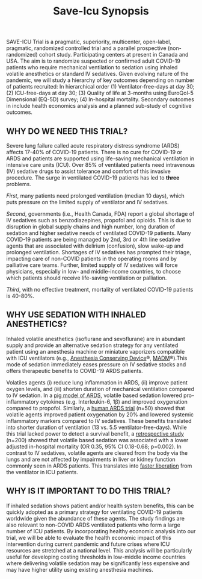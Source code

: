 ﻿---
layout: layouts/post.njk
title: "Save-Icu Synopsis"
hero: /images/posts/vent.jpg
---

SAVE-ICU Trial is a pragmatic, superiority, multicenter, open-label, pragmatic, randomized controlled trial and a parallel prospective (non-randomized) cohort study. Participating centers at present in Canada and USA. The aim is to randomize suspected or confirmed adult COVID-19 patients who require mechanical ventilation to sedation using inhaled volatile anesthetics or standard IV sedatives.
Given evolving nature of the pandemic, we will study a hierarchy of key outcomes depending on number of patients recruited: In hierarchical order (1) Ventilator-free-days at day 30; (2) ICU-free-days at day 30; (3) Quality of life at 3-months using EuroQol-5 Dimensional (EQ-5D) survey; (4) In-hospital mortality. Secondary outcomes in include health economics analysis and a planned sub-study of cognitive outcomes.

## WHY DO WE NEED THIS TRIAL?
Severe lung failure called acute respiratory distress syndrome (ARDS) affects 17-40% of COVID-19 patients. There is no cure for COVID-19 or ARDS and patients are supported using life-saving mechanical ventilation in intensive care units (ICU). Over 85% of ventilated patients need intravenous (IV) sedative drugs to assist tolerance and comfort of this invasive procedure. The surge in ventilated COVID-19 patients has led to **three** problems.

*First*, many patients need prolonged ventilation (median 10 days), which puts pressure on the limited supply of ventilator and IV sedatives.

*Second*, governments (i.e., Health Canada, FDA) report a global shortage of IV sedatives such as benzodiazepines, propofol and opioids. This is due to disruption in global supply chains and high number, long duration of sedation and higher sedative needs of ventilated COVID-19 patients. Many COVID-19 patients are being managed by 2nd, 3rd or 4th line sedative agents that are associated with delirium (confusion), slow wake-up and prolonged ventilation. Shortages of IV sedatives has prompted their triage, impacting care of non-COVID patients in the operating rooms and by palliative care teams. Further, limited supply of IV sedatives will force physicians, especially in low- and middle-income countries, to choose which patients should receive life-saving ventilation or palliation.

*Third*, with no effective treatment, mortality of ventilated COVID-19 patients is 40-80%.

## WHY USE SEDATION WITH INHALED ANESTHETICS?
Inhaled volatile anesthetics (isoflurane and sevoflurane) are in abundant supply and provide an alternative sedation strategy for any ventilated patient using an anesthesia machine or miniature vaporizers compatible with ICU ventilators (e.g., [Anesthesia Conserving Device](https://www.sedanamedical.com/?page_id=7189)®, [MADM](https://thornhillmedical.com/madm/)®).This mode of sedation immediately eases pressure on IV sedative stocks and offers therapeutic benefits to COVID-19 ARDS patients.

Volatiles agents (i) reduce lung inflammation in ARDS, (ii) improve patient oxygen levels, and (iii) shorten duration of mechanical ventilation compared to IV sedation. In a [pig model of ARDS](https://www.ncbi.nlm.nih.gov/pubmed/23545542), volatile based sedation lowered pro-inflammatory cytokines (e.g. Interleukin-6, 1β) and improved oxygenation compared to propofol. Similarly, a [human ARDS trial](https://www.ncbi.nlm.nih.gov/pubmed/27611637) (n=50) showed that volatile agents improved patient oxygenation by 20% and lowered systemic inflammatory markers compared to IV sedatives. These benefits translated into shorter duration of ventilation (13 vs. 5.5 ventilator-free-days). While this trial lacked power to detect a survival benefit, a [retrospective study](https://www.ncbi.nlm.nih.gov/pubmed/25793760) (n=200) showed that volatile based sedation was associated with a lower adjusted in-hospital mortality (OR 0.35, 95% CI 0.18-0.68; p=0.002). In contrast to IV sedatives, volatile agents are cleared from the body via the lungs and are not affected by impairments in liver or kidney function commonly seen in ARDS patients. This translates into [faster liberation](https://www.ncbi.nlm.nih.gov/pubmed/25756412) from the ventilator in ICU patients.

## WHY IS IT IMPORTANT TO DO THIS TRIAL?
If inhaled sedation shows patient and/or health system benefits, this can be quickly adopted as a primary strategy for ventilating COVID-19 patients worldwide given the abundance of these agents. The study findings are also relevant to non-COVID ARDS ventilated patients who form a large number of ICU patients. By incorporating healthy economic analysis into our trial, we will be able to evaluate the health economic impact of this intervention during current pandemic and future crises where ICU resources are stretched at a national level. This analysis will be  particularly useful for developing costing thresholds in low-middle income countries where delivering volatile sedation may be significantly less expensive and may have higher utility using existing anesthesia machines.